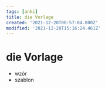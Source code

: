 ```yaml
---
tags: [anki]
title: die Vorlage
created: '2021-12-28T00:57:04.800Z'
modified: '2021-12-28T15:16:24.461Z'
---
```


# die Vorlage

- wzór
- szablon
